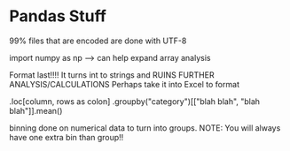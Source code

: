 # Pandas Stuff
99% files that are encoded are done with UTF-8

import numpy as np --> can help expand array analysis

Format last!!!! It turns int to strings and RUINS FURTHER ANALYSIS/CALCULATIONS
Perhaps take it into Excel to format

.loc[column, rows as colon]
.groupby("category")[["blah blah", "blah blah"]].mean()

binning done on numerical data to turn into groups. 
NOTE: You will always have one extra bin than group!!